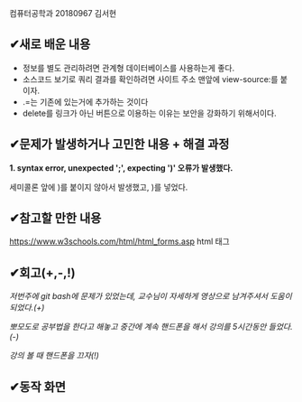 컴퓨터공학과 20180967 김서현
##  &#10004;새로 배운 내용
- 정보를 별도 관리하려면 관계형 데이터베이스를 사용하는게 좋다.
- 소스코드 보기로 쿼리 결과를 확인하려면 사이트 주소 맨앞에 view-source:를 붙이자.
- .=는 기존에 있는거에 추가하는 것이다
- delete를 링크가 아닌 버튼으로 이용하는 이유는 보안을 강화하기 위해서이다.

##  &#10004;문제가 발생하거나 고민한 내용 + 해결 과정
**1. syntax error, unexpected ';', expecting ')' 오류가 발생했다.**

세미콜론 앞에 )를 붙이지 않아서 발생했고, )를 넣었다.

##  &#10004;참고할 만한 내용

https://www.w3schools.com/html/html_forms.asp html 태그

##  &#10004;회고(+,-,!)
*저번주에 git bash에 문제가 있었는데, 교수님이 자세하게 영상으로 남겨주셔서 도움이 되었다.(+)*

*뽀모도로 공부법을 한다고 해놓고 중간에 계속 핸드폰을 해서 강의를 5시간동안 들었다.(-)*

*강의 볼 때 핸드폰을 끄자(!)*

##  &#10004;동작 화면
